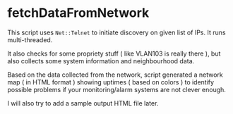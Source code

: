 # fetchDataFromNetwork

This script uses ```Net::Telnet``` to initiate discovery on given list of IPs. It runs multi-threaded.

It also checks for some propriety stuff ( like VLAN103 is really there ), but also collects some system information and neighbourhood data. 

Based on the data collected from the network, script generated a network map ( in HTML format ) showing uptimes ( based on colors ) to identify possible problems if your monitoring/alarm systems are not clever enough.

I will also try to add a sample output HTML file later.
